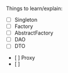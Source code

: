 Things to learn/explain:

- [ ] Singleton
- [ ] Factory
- [ ] AbstractFactory
- [ ] DAO
- [ ] DTO
- [ ] Proxy
- [ ] 